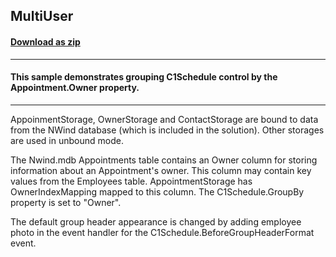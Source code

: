 ## MultiUser
#### [Download as zip](https://grapecity.github.io/DownGit/#/home?url=https://github.com/GrapeCity/ComponentOne-WinForms-Samples/tree/master/NetFramework\Schedule\VB\MultiUser)
____
#### This sample demonstrates grouping C1Schedule control by the Appointment.Owner property.
____
AppoinmentStorage, OwnerStorage and ContactStorage are bound to data from the NWind database (which is included in the solution). Other storages are used in unbound mode. 

The Nwind.mdb Appointments table contains an Owner column for storing information about an Appointment's owner. This column may contain key values from the Employees table. AppointmentStorage has OwnerIndexMapping mapped to this column. The C1Schedule.GroupBy property is set to "Owner". 

The default group header appearance is changed by adding employee photo in the event handler for the C1Schedule.BeforeGroupHeaderFormat event. 





